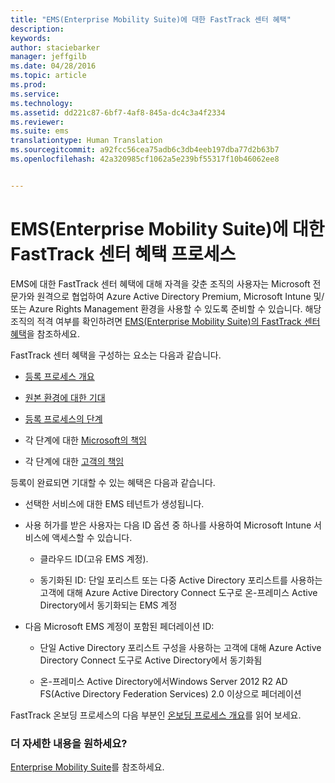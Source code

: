 ```yaml
---
title: "EMS(Enterprise Mobility Suite)에 대한 FastTrack 센터 혜택"
description: 
keywords: 
author: staciebarker
manager: jeffgilb
ms.date: 04/28/2016
ms.topic: article
ms.prod: 
ms.service: 
ms.technology: 
ms.assetid: dd221c87-6bf7-4af8-845a-dc4c3a4f2334
ms.reviewer: 
ms.suite: ems
translationtype: Human Translation
ms.sourcegitcommit: a92fcc56cea75adb6c3db4eeb197dba77d2b63b7
ms.openlocfilehash: 42a320985cf1062a5e239bf55317f10b46062ee8


---
```


# EMS(Enterprise Mobility Suite)에 대한 FastTrack 센터 혜택 프로세스
EMS에 대한 FastTrack 센터 혜택에 대해 자격을 갖춘 조직의 사용자는 Microsoft 전문가와 원격으로 협업하여 Azure Active Directory Premium, Microsoft Intune 및/또는 Azure Rights Management 환경을 사용할 수 있도록 준비할 수 있습니다. 해당 조직의 적격 여부를 확인하려면 [EMS(Enterprise Mobility Suite)의 FastTrack 센터 혜택](fasttrack-center-benefit-for-enterprise-mobility-suite-ems.md)을 참조하세요.


FastTrack 센터 혜택을 구성하는 요소는 다음과 같습니다. 

-   [등록 프로세스 개요](fasttrack-center-benefit-process-for-ems-overview.md)

-   [원본 환경에 대한 기대](fasttrack-center-benefit-process-for-ems-environment-expectations.md)

-   [등록 프로세스의 단계](fasttrack-center-benefit-process-for-ems-phases.md)

-   각 단계에 대한 [Microsoft의 책임](fasttrack-center-benefit-process-for-ems-microsoft-responsibilities.md)

-   각 단계에 대한 [고객의 책임](fasttrack-center-benefit-process-for-ems-your-responsibilities.md)

등록이 완료되면 기대할 수 있는 혜택은 다음과 같습니다.

-   선택한 서비스에 대한 EMS 테넌트가 생성됩니다.

-   사용 허가를 받은 사용자는 다음 ID 옵션 중 하나를 사용하여 Microsoft Intune 서비스에 액세스할 수 있습니다.

    -   클라우드 ID(고유 EMS 계정).

    -   동기화된 ID: 단일 포리스트 또는 다중 Active Directory 포리스트를 사용하는 고객에 대해 Azure Active Directory Connect 도구로 온-프레미스 Active Directory에서 동기화되는 EMS 계정

-   다음 Microsoft EMS 계정이 포함된 페더레이션 ID:

    -   단일 Active Directory 포리스트 구성을 사용하는 고객에 대해 Azure Active Directory Connect 도구로 Active Directory에서 동기화됨

    -   온-프레미스 Active Directory에서Windows Server 2012 R2 AD FS(Active Directory Federation Services) 2.0 이상으로 페더레이션

FastTrack 온보딩 프로세스의 다음 부분인 [온보딩 프로세스 개요](fasttrack-center-benefit-process-for-ems-overview.md)를 읽어 보세요.

### 더 자세한 내용을 원하세요?
[Enterprise Mobility Suite](https://www.microsoft.com/en-us/server-cloud/enterprise-mobility/overview.aspx)를 참조하세요.




<!--HONumber=Jul16_HO3-->


